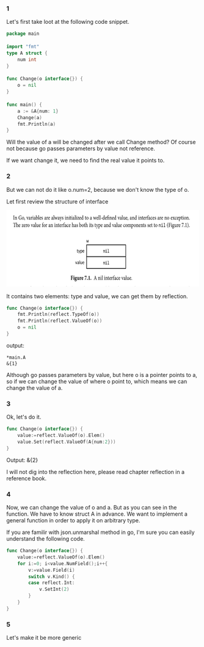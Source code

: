 ### 1

Let's first take loot at the following code snippet.
```go
package main

import "fmt"
type A struct {
	num int
}

func Change(o interface{}) {
	o = nil
}

func main() {
	a := &A{num: 1}
	Change(a)
	fmt.Println(a)
}
```

Will the value of a will be changed after we call Change method? Of course not because go passes parameters by value not reference.

If we want change it, we need to find the real value it points to.

### 2
But we can not do it like o.num=2, because we don't know the type of o.

Let first review the structure of interface

<div align=center>
<img src="https://github.com/zzzyyyxxxmmm/basics/blob/master/image/go_interface.png" width="700" height="200">
</div>

It contains two elements: type and value, we can get them by reflection.

```go
func Change(o interface{}) {
	fmt.Println(reflect.TypeOf(o))
	fmt.Println(reflect.ValueOf(o))
	o = nil
}
```

output:
```
*main.A
&{1}
```

Although go passes parameters by value, but here o is a pointer points to a, so if we can change the value of where o point to, which means we can change the value of a.

### 3
Ok, let's do it.

```go
func Change(o interface{}) {
	value:=reflect.ValueOf(o).Elem()
	value.Set(reflect.ValueOf(A{num:2}))
}
```

Output:
&{2}

I will not dig into the reflection here, please read chapter reflection in a reference book.

### 4
Now, we can change the value of o and a. But as you can see in the function. We have to know struct A in advance. We want to implement a general function in order to apply it on arbitrary type.

If you are familir with json.unmarshal method in go, I'm sure you can easily understand the following code.

```go
func Change(o interface{}) {
	value:=reflect.ValueOf(o).Elem()
	for i:=0; i<value.NumField();i++{
		v:=value.Field(i)
		switch v.Kind() {
		case reflect.Int:
			v.SetInt(2)
		}
	}
}
```

### 5
Let's make it be more generic